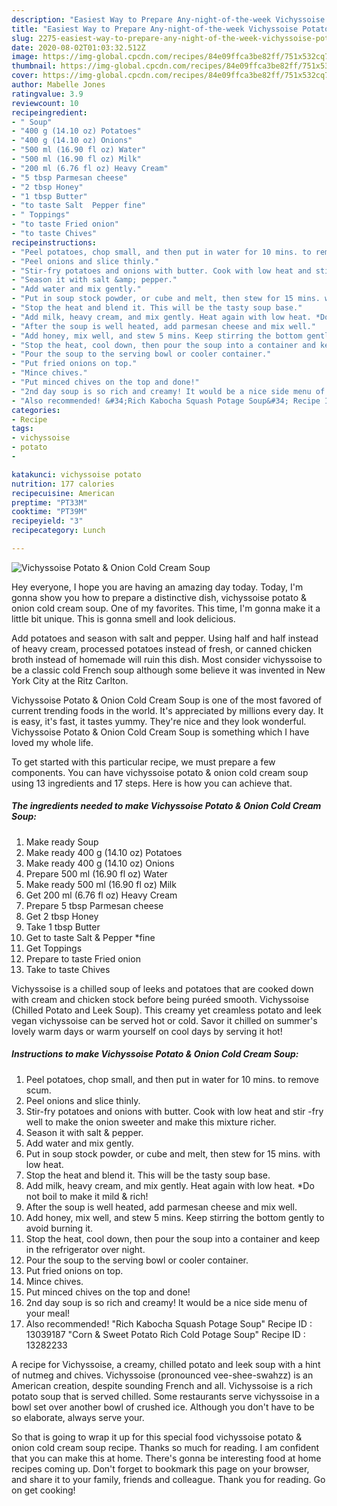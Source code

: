 ```yaml
---
description: "Easiest Way to Prepare Any-night-of-the-week Vichyssoise Potato &amp;amp; Onion Cold Cream Soup"
title: "Easiest Way to Prepare Any-night-of-the-week Vichyssoise Potato &amp;amp; Onion Cold Cream Soup"
slug: 2275-easiest-way-to-prepare-any-night-of-the-week-vichyssoise-potato-and-amp-onion-cold-cream-soup
date: 2020-08-02T01:03:32.512Z
image: https://img-global.cpcdn.com/recipes/84e09ffca3be82ff/751x532cq70/vichyssoise-potato-onion-cold-cream-soup-recipe-main-photo.jpg
thumbnail: https://img-global.cpcdn.com/recipes/84e09ffca3be82ff/751x532cq70/vichyssoise-potato-onion-cold-cream-soup-recipe-main-photo.jpg
cover: https://img-global.cpcdn.com/recipes/84e09ffca3be82ff/751x532cq70/vichyssoise-potato-onion-cold-cream-soup-recipe-main-photo.jpg
author: Mabelle Jones
ratingvalue: 3.9
reviewcount: 10
recipeingredient:
- " Soup"
- "400 g (14.10 oz) Potatoes"
- "400 g (14.10 oz) Onions"
- "500 ml (16.90 fl oz) Water"
- "500 ml (16.90 fl oz) Milk"
- "200 ml (6.76 fl oz) Heavy Cream"
- "5 tbsp Parmesan cheese"
- "2 tbsp Honey"
- "1 tbsp Butter"
- "to taste Salt  Pepper fine"
- " Toppings"
- "to taste Fried onion"
- "to taste Chives"
recipeinstructions:
- "Peel potatoes, chop small, and then put in water for 10 mins. to remove scum."
- "Peel onions and slice thinly."
- "Stir-fry potatoes and onions with butter. Cook with low heat and stir -fry well to make the onion sweeter and make this mixture richer."
- "Season it with salt &amp; pepper."
- "Add water and mix gently."
- "Put in soup stock powder, or cube and melt, then stew for 15 mins. with low heat."
- "Stop the heat and blend it. This will be the tasty soup base."
- "Add milk, heavy cream, and mix gently. Heat again with low heat. *Do not boil to make it mild &amp; rich!"
- "After the soup is well heated, add parmesan cheese and mix well."
- "Add honey, mix well, and stew 5 mins. Keep stirring the bottom gently to avoid burning it."
- "Stop the heat, cool down, then pour the soup into a container and keep in the refrigerator over night."
- "Pour the soup to the serving bowl or cooler container."
- "Put fried onions on top."
- "Mince chives."
- "Put minced chives on the top and done!"
- "2nd day soup is so rich and creamy! It would be a nice side menu of your meal!"
- "Also recommended! &#34;Rich Kabocha Squash Potage Soup&#34; Recipe ID : 13039187 &#34;Corn &amp; Sweet Potato Rich Cold Potage Soup&#34; Recipe ID : 13282233"
categories:
- Recipe
tags:
- vichyssoise
- potato
- 

katakunci: vichyssoise potato  
nutrition: 177 calories
recipecuisine: American
preptime: "PT33M"
cooktime: "PT39M"
recipeyield: "3"
recipecategory: Lunch

---
```



![Vichyssoise Potato &amp; Onion Cold Cream Soup](https://img-global.cpcdn.com/recipes/84e09ffca3be82ff/751x532cq70/vichyssoise-potato-onion-cold-cream-soup-recipe-main-photo.jpg)

Hey everyone, I hope you are having an amazing day today. Today, I'm gonna show you how to prepare a distinctive dish, vichyssoise potato &amp; onion cold cream soup. One of my favorites. This time, I'm gonna make it a little bit unique. This is gonna smell and look delicious.

Add potatoes and season with salt and pepper. Using half and half instead of heavy cream, processed potatoes instead of fresh, or canned chicken broth instead of homemade will ruin this dish. Most consider vichyssoise to be a classic cold French soup although some believe it was invented in New York City at the Ritz Carlton.

Vichyssoise Potato &amp; Onion Cold Cream Soup is one of the most favored of current trending foods in the world. It's appreciated by millions every day. It is easy, it's fast, it tastes yummy. They're nice and they look wonderful. Vichyssoise Potato &amp; Onion Cold Cream Soup is something which I have loved my whole life.


To get started with this particular recipe, we must prepare a few components. You can have vichyssoise potato &amp; onion cold cream soup using 13 ingredients and 17 steps. Here is how you can achieve that.

<!--inarticleads1-->

##### The ingredients needed to make Vichyssoise Potato &amp; Onion Cold Cream Soup:

1. Make ready  Soup
1. Make ready 400 g (14.10 oz) Potatoes
1. Make ready 400 g (14.10 oz) Onions
1. Prepare 500 ml (16.90 fl oz) Water
1. Make ready 500 ml (16.90 fl oz) Milk
1. Get 200 ml (6.76 fl oz) Heavy Cream
1. Prepare 5 tbsp Parmesan cheese
1. Get 2 tbsp Honey
1. Take 1 tbsp Butter
1. Get to taste Salt &amp; Pepper *fine
1. Get  Toppings
1. Prepare to taste Fried onion
1. Take to taste Chives


Vichyssoise is a chilled soup of leeks and potatoes that are cooked down with cream and chicken stock before being puréed smooth. Vichyssoise (Chilled Potato and Leek Soup). This creamy yet creamless potato and leek vegan vichyssoise can be served hot or cold. Savor it chilled on summer&#39;s lovely warm days or warm yourself on cool days by serving it hot! 

<!--inarticleads2-->

##### Instructions to make Vichyssoise Potato &amp; Onion Cold Cream Soup:

1. Peel potatoes, chop small, and then put in water for 10 mins. to remove scum.
1. Peel onions and slice thinly.
1. Stir-fry potatoes and onions with butter. Cook with low heat and stir -fry well to make the onion sweeter and make this mixture richer.
1. Season it with salt &amp; pepper.
1. Add water and mix gently.
1. Put in soup stock powder, or cube and melt, then stew for 15 mins. with low heat.
1. Stop the heat and blend it. This will be the tasty soup base.
1. Add milk, heavy cream, and mix gently. Heat again with low heat. *Do not boil to make it mild &amp; rich!
1. After the soup is well heated, add parmesan cheese and mix well.
1. Add honey, mix well, and stew 5 mins. Keep stirring the bottom gently to avoid burning it.
1. Stop the heat, cool down, then pour the soup into a container and keep in the refrigerator over night.
1. Pour the soup to the serving bowl or cooler container.
1. Put fried onions on top.
1. Mince chives.
1. Put minced chives on the top and done!
1. 2nd day soup is so rich and creamy! It would be a nice side menu of your meal!
1. Also recommended! &#34;Rich Kabocha Squash Potage Soup&#34; Recipe ID : 13039187 &#34;Corn &amp; Sweet Potato Rich Cold Potage Soup&#34; Recipe ID : 13282233


A recipe for Vichyssoise, a creamy, chilled potato and leek soup with a hint of nutmeg and chives. Vichyssoise (pronounced vee-shee-swahzz) is an American creation, despite sounding French and all. Vichyssoise is a rich potato soup that is served chilled. Some restaurants serve vichyssoise in a bowl set over another bowl of crushed ice. Although you don&#39;t have to be so elaborate, always serve your. 

So that is going to wrap it up for this special food vichyssoise potato &amp; onion cold cream soup recipe. Thanks so much for reading. I am confident that you can make this at home. There's gonna be interesting food at home recipes coming up. Don't forget to bookmark this page on your browser, and share it to your family, friends and colleague. Thank you for reading. Go on get cooking!
